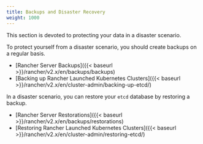 ```yaml
---
title: Backups and Disaster Recovery
weight: 1000
---
```


This section is devoted to protecting your data in a disaster scenario.


To protect yourself from a disaster scenario, you should create backups on a regular basis.

  - [Rancher Server Backups]({{< baseurl >}}/rancher/v2.x/en/backups/backups)
  - [Backing up Rancher Launched Kubernetes Clusters]({{< baseurl >}}/rancher/v2.x/en/cluster-admin/backing-up-etcd/)


In a disaster scenario, you can restore your `etcd` database by restoring a backup.

   - [Rancher Server Restorations]({{< baseurl >}}/rancher/v2.x/en/backups/restorations)
   - [Restoring Rancher Launched Kubernetes Clusters]({{< baseurl >}}/rancher/v2.x/en/cluster-admin/restoring-etcd/)
